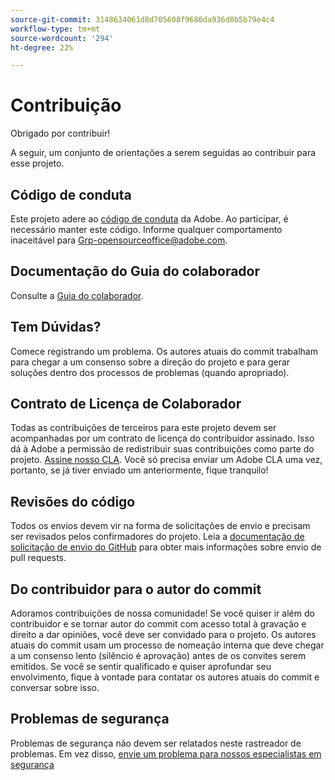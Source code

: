 ```yaml
---
source-git-commit: 3148634061d8d705608f9686da936d0b5b79e4c4
workflow-type: tm+mt
source-wordcount: '294'
ht-degree: 22%

---
```

# Contribuição

Obrigado por contribuir!

A seguir, um conjunto de orientações a serem seguidas ao contribuir para esse projeto.

## Código de conduta

Este projeto adere ao [código de conduta](code-of-conduct.md) da Adobe. Ao participar, é necessário manter este código. Informe qualquer comportamento inaceitável para
[Grp-opensourceoffice@adobe.com](mailto:Grp-opensourceoffice@adobe.com).

## Documentação do Guia do colaborador

Consulte a [Guia do colaborador](https://experienceleague.adobe.com/docs/contributor/contributor-guide/introduction.html).

## Tem Dúvidas?

Comece registrando um problema. Os autores atuais do commit trabalham para chegar a um consenso sobre a direção do projeto e para gerar soluções dentro dos processos de problemas (quando apropriado).

## Contrato de Licença de Colaborador

Todas as contribuições de terceiros para este projeto devem ser acompanhadas por um contrato de licença do contribuidor assinado. Isso dá à Adobe a permissão de redistribuir suas contribuições como parte do projeto. [Assine nosso CLA](http://opensource.adobe.com/cla.html). Você só precisa enviar um Adobe CLA uma vez, portanto, se já tiver enviado um anteriormente, fique tranquilo!

## Revisões do código

Todos os envios devem vir na forma de solicitações de envio e precisam ser revisados pelos confirmadores do projeto. Leia a [documentação de solicitação de envio do GitHub](https://help.github.com/pt/github/collaborating-with-issues-and-pull-requests/about-pull-requests) para obter mais informações sobre envio de pull requests.

<!--
Lastly, please follow the [pull request template](PULL_REQUEST_TEMPLATE.md) when
submitting a pull request!
-->

## Do contribuidor para o autor do commit

Adoramos contribuições de nossa comunidade! Se você quiser ir além do contribuidor e se tornar autor do commit com acesso total à gravação e direito a dar opiniões, você deve ser convidado para o projeto. Os autores atuais do commit usam um processo de nomeação interna que deve chegar a um consenso lento (silêncio é aprovação) antes de os convites serem emitidos. Se você se sentir qualificado e quiser aprofundar seu envolvimento, fique à vontade para contatar os autores atuais do commit e conversar sobre isso.

## Problemas de segurança

Problemas de segurança não devem ser relatados neste rastreador de problemas. Em vez disso, [envie um problema para nossos especialistas em segurança](https://helpx.adobe.com/security/alertus.html)
